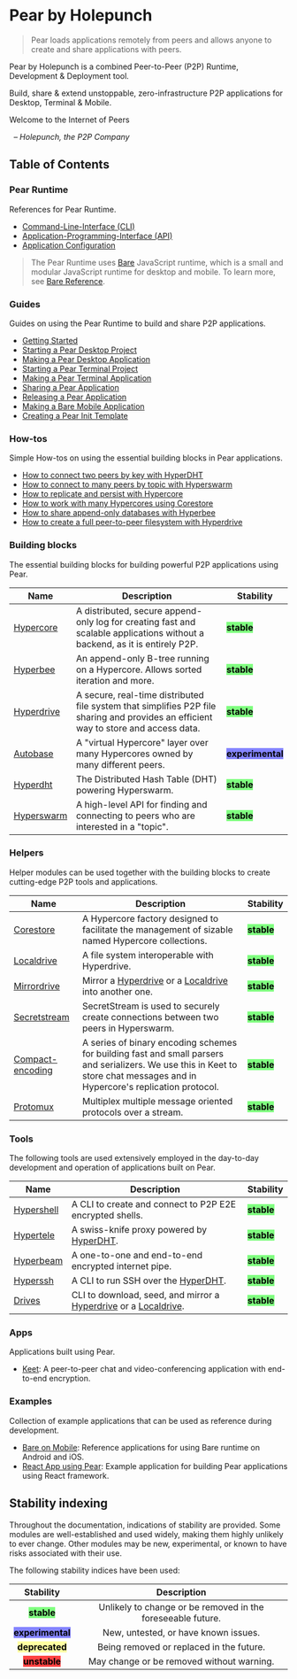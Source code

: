 # Pear by Holepunch

> Pear loads applications remotely from peers and allows anyone to create and share applications with peers.

Pear by Holepunch is a combined Peer-to-Peer (P2P) Runtime, Development & Deployment tool.

Build, share & extend unstoppable, zero-infrastructure P2P applications for Desktop, Terminal & Mobile.

Welcome to the Internet of Peers

&nbsp; _– Holepunch, the P2P Company_

## Table of Contents

### Pear Runtime

References for Pear Runtime.

* [Command-Line-Interface (CLI)](./reference/pear/cli.md)
* [Application-Programming-Interface (API)](./reference/pear/api.md)
* [Application Configuration](./reference/pear/configuration.md)

> The Pear Runtime uses [Bare](https://github.com/holepunchto/bare) JavaScript runtime, which is a small and modular JavaScript runtime for desktop and mobile. To learn more, see [Bare Reference](./reference/bare/overview.md).

### Guides

Guides on using the Pear Runtime to build and share P2P applications.

* [Getting Started](./guide/getting-started.md)
* [Starting a Pear Desktop Project](./guide/starting-a-pear-desktop-project.md)
* [Making a Pear Desktop Application](./guide/making-a-pear-desktop-app.md)
* [Starting a Pear Terminal Project](./guide/starting-a-pear-terminal-project.md)
* [Making a Pear Terminal Application](./guide/making-a-pear-terminal-app.md)
* [Sharing a Pear Application](./guide/sharing-a-pear-app.md)
* [Releasing a Pear Application](./guide/releasing-a-pear-app.md)
* [Making a Bare Mobile Application](./guide/making-a-bare-mobile-app.md)
* [Creating a Pear Init Template](./guide/creating-a-pear-init-template.md)

### How-tos

Simple How-tos on using the essential building blocks in Pear applications.

* [How to connect two peers by key with HyperDHT](./howto/connect-two-peers-by-key-with-hyperdht.md)
* [How to connect to many peers by topic with Hyperswarm](./howto/connect-to-many-peers-by-topic-with-hyperswarm.md)
* [How to replicate and persist with Hypercore](./howto/replicate-and-persist-with-hypercore.md)
* [How to work with many Hypercores using Corestore](./howto/work-with-many-hypercores-using-corestore.md)
* [How to share append-only databases with Hyperbee](./howto/share-append-only-databases-with-hyperbee.md)
* [How to create a full peer-to-peer filesystem with Hyperdrive](./howto/create-a-full-peer-to-peer-filesystem-with-hyperdrive.md)

### Building blocks

The essential building blocks for building powerful P2P applications using Pear.

| Name                                           | Description                                                                                                                       | Stability                                                        |
|------------------------------------------------|-----------------------------------------------------------------------------------------------------------------------------------|------------------------------------------------------------------|
| [Hypercore](./building-blocks/hypercore.md)  | A distributed, secure append-only log for creating fast and scalable applications without a backend, as it is entirely P2P.         | <mark style="background-color:#80ff80;">**stable**</mark>   |    
| [Hyperbee](./building-blocks/hyperbee.md)| An append-only B-tree running on a Hypercore. Allows sorted iteration and more.| <mark style="background-color:#80ff80;">**stable**</mark>    |
| [Hyperdrive](./building-blocks/hyperdrive.md)| A secure, real-time distributed file system that simplifies P2P file sharing and provides an efficient way to store and access data.| <mark style="background-color:#80ff80;">**stable**</mark>        |
| [Autobase](./building-blocks/autobase.md)    | A "virtual Hypercore" layer over many Hypercores owned by many different peers.                                                     | <mark style="background-color: #8484ff;">**experimental**</mark> |
| [Hyperdht](./building-blocks/hyperdht.md)    | The Distributed Hash Table (DHT) powering Hyperswarm.                                                                               | <mark style="background-color:#80ff80;">**stable**</mark>        |
| [Hyperswarm](./building-blocks/hyperswarm.md)| A high-level API for finding and connecting to peers who are interested in a "topic".                                               | <mark style="background-color:#80ff80;">**stable**</mark>        |

### Helpers

Helper modules can be used together with the building blocks to create cutting-edge P2P tools and applications.

| Name                                             | Description                                                                                                                                                                 | Stability                                                 |
|--------------------------------------------------|-----------------------------------------------------------------------------------------------------------------------------------------------------------------------------|-----------------------------------------------------------|
| [Corestore](./helpers/corestore.md)              | A Hypercore factory designed to facilitate the management of sizable named Hypercore collections.                                                                           | <mark style="background-color:#80ff80;">**stable**</mark> |
| [Localdrive](./helpers/localdrive.md)            | A file system interoperable with Hyperdrive.                                                                                                                                | <mark style="background-color:#80ff80;">**stable**</mark> |
| [Mirrordrive](./helpers/mirrordrive.md)          | Mirror a [Hyperdrive](./building-blocks/hyperdrive.md) or a [Localdrive](./helpers/localdrive.md) into another one.                                                         | <mark style="background-color:#80ff80;">**stable**</mark> |
| [Secretstream](./helpers/secretstream.md)        | SecretStream is used to securely create connections between two peers in Hyperswarm.                                                                                        | <mark style="background-color:#80ff80;">**stable**</mark> |
| [Compact-encoding](./helpers/compact-encoding.md)| A series of binary encoding schemes for building fast and small parsers and serializers. We use this in Keet to store chat messages and in Hypercore's replication protocol.| <mark style="background-color:#80ff80;">**stable**</mark> |
| [Protomux](./helpers/protomux.md)                | Multiplex multiple message oriented protocols over a stream.                                                                                                                | <mark style="background-color:#80ff80;">**stable**</mark> |

### Tools

The following tools are used extensively employed in the day-to-day development and operation of applications built on Pear.

| Name                               | Description                                                                                                                   | Stability                                                 |
|------------------------------------|-------------------------------------------------------------------------------------------------------------------------------|-----------------------------------------------------------|
| [Hypershell](./tools/hypershell.md)| A CLI to create and connect to P2P E2E encrypted shells.                                                                      | <mark style="background-color:#80ff80;">**stable**</mark> |
| [Hypertele](./tools/hypertele.md)  | A swiss-knife proxy powered by [HyperDHT](./building-blocks/hyperdht.md).                                                     | <mark style="background-color:#80ff80;">**stable**</mark> |
| [Hyperbeam](./tools/hyperbeam.md)  | A one-to-one and end-to-end encrypted internet pipe.                                                                          | <mark style="background-color:#80ff80;">**stable**</mark> |
| [Hyperssh](./tools/hyperssh.md)    | A CLI to run SSH over the [HyperDHT](./building-blocks/hyperdht.md).                                                          | <mark style="background-color:#80ff80;">**stable**</mark> |
| [Drives](./tools/drives.md)        | CLI to download, seed, and mirror a [Hyperdrive](./building-blocks/hyperdrive.md) or a [Localdrive](./helpers/localdrive.md). | <mark style="background-color:#80ff80;">**stable**</mark> |

### Apps

Applications built using Pear. 

- [Keet](./apps/keet.md): A peer-to-peer chat and video-conferencing application with end-to-end encryption.

### Examples

Collection of example applications that can be used as reference during development.
- [Bare on Mobile](./examples/bare-on-mobile.md): Reference applications for using Bare runtime on Android and iOS.
- [React App using Pear](./examples/react-app-using-pear.md): Example application for building Pear applications using React framework.

## Stability indexing

Throughout the documentation, indications of stability are provided. Some modules are well-established and used widely, making them highly unlikely to ever change. Other modules may be new, experimental, or known to have risks associated with their use.

The following stability indices have been used:

|                           Stability                          |                         Description                         |
| :----------------------------------------------------------: | :---------------------------------------------------------: |
|    <mark style="background-color: #80ff80;">**stable**</mark>   | Unlikely to change or be removed in the foreseeable future. |
| <mark style="background-color: #8484ff;">**experimental**</mark> |             New, untested, or have known issues.            |
| <mark style="background-color: #ffffa2;">**deprecated**</mark> |           Being removed or replaced in the future.          |
|    <mark style="background-color: #ff4242;">**unstable**</mark>   |          May change or be removed without warning.          |
